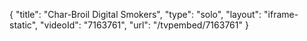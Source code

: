 {
    "title": "Char-Broil Digital Smokers",
    "type": "solo",
    "layout": "iframe-static",
    "videoId": "7163761",
    "url": "\/tvpembed\/7163761"
}